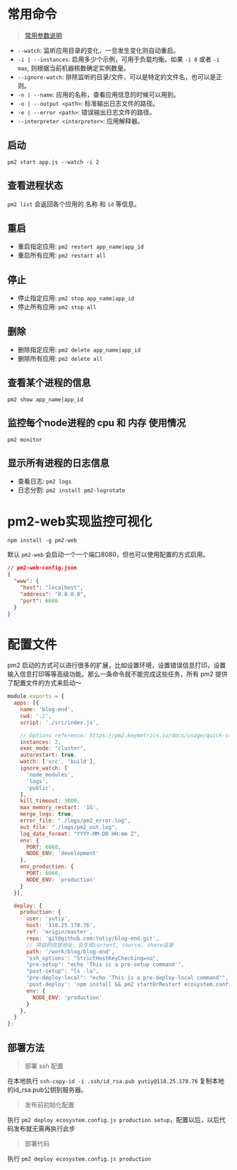 # 常用命令

> [常用参数说明](http://pm2.keymetrics.io/docs/usage/quick-start/#options)

- `--watch`: 监听应用目录的变化，一旦发生变化则自动重启。
- `-i | --instances`: 启用多少个示例，可用于负载均衡。如果 `-i 0` 或者 `-i max`, 则根据当前机器核数确定实例数量。
- `--ignore-watch`: 排除监听的目录/文件，可以是特定的文件名，也可以是正则。
- `-n | --name`: 应用的名称，查看应用信息的时候可以用到。
- `-o | --output <path>`: 标准输出日志文件的路径。
- `-e | --error <path>`: 错误输出日志文件的路径。
- `--interpreter <interpreter>`: 应用解释器。

## 启动

`pm2 start app.js --watch -i 2`

## 查看进程状态

`pm2 list` 会返回各个应用的 名称 和 `id` 等信息。

## 重启

- 重启指定应用: `pm2 restart app_name|app_id`
- 重启所有应用: `pm2 restart all`

## 停止

- 停止指定应用: `pm2 stop app_name|app_id`
- 停止所有应用: `pm2 stop all`

## 删除

- 删除指定应用: `pm2 delete app_name|app_id`
- 删除所有应用: `pm2 delete all`

## 查看某个进程的信息

`pm2 show app_name|app_id`

## 监控每个node进程的 cpu 和 内存 使用情况

`pm2 monitor`

## 显示所有进程的日志信息

- 查看日志: `pm2 logs`
- 日志分割: `pm2 install pm2-logrotate`

# pm2-web实现监控可视化

`npm install -g pm2-web`

默认 `pm2-web` 会启动一个一个端口8080，但也可以使用配置的方式启用。

```json
// pm2-web-config.json
{
  "www": {
    "host": "localhost",
    "address": "0.0.0.0",
    "port": 6688
  }
}
```

# 配置文件

pm2 启动的方式可以进行很多的扩展，比如设置环境，设置错误信息打印，设置输入信息打印等等高级功能。那么一条命令就不能完成这些任务，所有 pm2 提供了配置文件的方式来启动～

```js
module.exports = {
  apps: [{
    name: 'blog-end',
    cwd: './',
    script: './src/index.js',

    // Options reference: https://pm2.keymetrics.io/docs/usage/quick-start/
    instances: 2,
    exec_mode: "cluster",
    autorestart: true,
    watch: ['src', 'build'],
    ignore_watch: [
      'node_modules',
      'logs',
      'public',
    ],
    kill_timeout: 3000,
    max_memory_restart: '1G',
    merge_logs: true,
    error_file: "./logs/pm2_error.log",
    out_file: "./logs/pm2_out.log",
    log_date_format: "YYYY-MM-DD HH:mm Z",
    env: {
      PORT: 6060,
      NODE_ENV: 'development'
    },
    env_production: {
      PORT: 6060,
      NODE_ENV: 'production'
    }
  }],

  deploy: {
    production: {
      user: 'yutiy',
      host: '118.25.178.76',
      ref: 'origin/master',
      repo: 'git@github.com:Yutiy/blog-end.git',
      // 项目的存放地址，会生成current, source, share目录
      path: '/work/blog/blog-end',
      'ssh_options': "StrictHostKeyChecking=no",
      "pre-setup": "echo 'This is a pre-setup command'",
      "post-setup": "ls -la",
      "pre-deploy-local": "echo 'This is a pre-deploy-local command'",
      'post-deploy': 'npm install && pm2 startOrRestart ecosystem.config.js --env production',
      env: {
        NODE_ENV: 'production'
      }
    },
  }
};
```

## 部署方法

> 部署 ssh 配置

在本地执行 `ssh-copy-id -i .ssh/id_rsa.pub yutiy@118.25.178.76` 复制本地的id_rsa.pub公钥到服务器。

> 发布前初始化配置

执行 `pm2 deploy ecosystem.config.js production setup`，配置以后，以后代码发布就无需再执行此步

> 部署代码

执行 `pm2 deploy ecosystem.config.js production`
